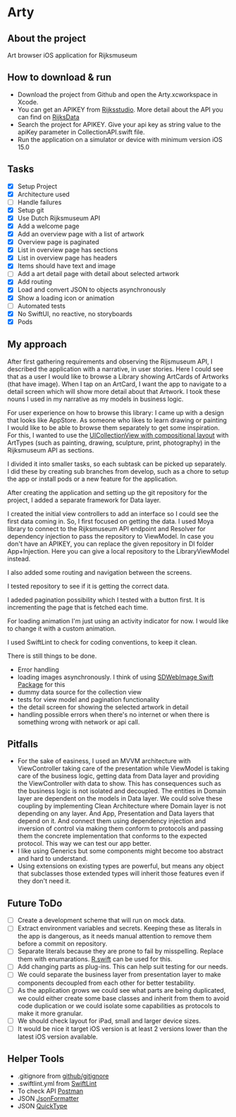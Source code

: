 # Arty
## About the project
Art browser iOS application for Rijksmuseum

## How to download & run
* Download the project from Github and open the Arty.xcworkspace in Xcode.
* You can get an APIKEY from [Rijksstudio](https://www.rijksmuseum.nl/en/rijksstudio). More detail about the API you can find on [RijksData](https://data.rijksmuseum.nl/object-metadata/api/)
* Search the project for APIKEY. Give your api key as string value to the apiKey parameter in CollectionAPI.swift file. 
* Run the application on a simulator or device with minimum version iOS 15.0

## Tasks
- [x] Setup Project
- [x] Architecture used
- [ ] Handle failures
- [x] Setup git
- [x] Use Dutch Rijksmuseum API
- [x] Add a welcome page
- [x] Add an overview page with a list of artwork
- [x] Overview page is paginated
- [x] List in overview page has sections
- [x] List in overview page has headers
- [x] Items should have text and image
- [ ] Add a art detail page with detail about selected artwork
- [x] Add routing
- [x] Load and convert JSON to objects asynchronously
- [x] Show a loading icon or animation
- [ ] Automated tests
- [x] No SwiftUI, no reactive, no storyboards
- [x] Pods

## My approach
After first gathering requirements and observing the Rijsmuseum API, I described the application with a narrative, in user stories. 
Here I could see that as a user I would like to browse a Library showing ArtCards of Artworks (that have image). 
When I tap on an ArtCard, I want the app to navigate to a detail screen which will show more detail about that Artwork. 
I took these nouns I used in my narrative as my models in business logic.

For user experience on how to browse this library: I came up with a design that looks like AppStore. 
As someone who likes to learn drawing or painting I would like to be able to browse them separately to get some inspiration. 
For this, I wanted to use the [UICollectionView with compositional layout](https://developer.apple.com/documentation/uikit/uicollectionviewcompositionallayout) with ArtTypes (such as painting, drawing, sculpture, print, photography) in the Rijksmuseum API as sections. 

I divided it into smaller tasks, so each subtask can be picked up separately. I did these by creating sub branches from develop, such as a chore to setup the app or install pods or a new feature for the application.

After creating the application and setting up the git repository for the project, I added a separate framework for Data layer. 

I created the initial view controllers to add an interface so I could see the first data coming in. So, I first focused on getting the data. I used Moya library to connect to the Rijksmuseum API endpoint and Resolver for dependency injection to pass the repository to ViewModel. In case you don't have an APIKEY, you can replace the given repository in DI folder App+Injection. Here you can give a local repository to the LibraryViewModel instead. 

I also added some routing and navigation between the screens. 

I tested repository to see if it is getting the correct data. 

I adeded pagination possibility which I tested with a button first. It is incrementing the page that is fetched each time.

For loading animation I'm just using an activity indicator for now. I would like to change it with a custom animation.

I used SwiftLint to check for coding conventions, to keep it clean.

There is still things to be done. 
- Error handling
- loading images asynchronously. I think of using [SDWebImage Swift Package](https://github.com/SDWebImage/SDWebImage) for this
- dummy data source for the collection view
- tests for view model and pagination functionality
- the detail screen for showing the selected artwork in detail
- handling possible errors when there's no internet or when there is something wrong with network or api call. 

## Pitfalls
- For the sake of easiness, I used an MVVM architecture with ViewController taking care of the presentation while ViewModel is taking care of the business logic, getting data from Data layer and providing the ViewController with data to show. This has consequences such as the business logic is not isolated and decoupled. The entities in Domain layer are dependent on the models in Data layer. We could solve these coupling by implementing Clean Architecture where Domain layer is not depending on any layer. And App, Presentation and Data layers that depend on it. And connect them using dependency injection and inversion of control via making them conform to protocols and passing them the concrete implementation that conforms to the expected protocol. This way we can test our app better.
- I like using Generics but some components might become too abstract and hard to understand.
- Using extensions on existing types are powerful, but means any object that subclasses those extended types will inherit those features even if they don't need it.

## Future ToDo
- [ ] Create a development scheme that will run on mock data.
- [ ] Extract environment variables and secrets. Keeping these as literals in the app is dangerous, as it needs manual attention to remove them before a commit on repository.
- [ ] Separate literals because they are prone to fail by misspelling. Replace them with enumarations. [R.swift](https://github.com/mac-cain13/R.swift) can be used for this.
- [ ] Add changing parts as plug-ins. This can help suit testing for our needs.
- [ ] We could separate the business layer from presentation layer to make components decoupled from each other for better testability.
- [ ] As the application grows we could see what parts are being duplicated, we could either create some base classes and inherit from them to avoid code duplication or we could isolate some capabilities as protocols to make it more granular.
- [ ] We should check layout for iPad, small and larger device sizes.
- [ ] It would be nice it target iOS version is at least 2 versions lower than the latest iOS version available.

## Helper Tools
- .gitignore from [github/gitignore](https://github.com/github/gitignore/blob/main/Swift.gitignore)
- .swiftlint.yml from [SwiftLint](https://github.com/realm/SwiftLint)
- To check API [Postman](http://postman.com/)
- JSON [JsonFormatter](https://jsonformatter.org/json-pretty-print)
- JSON [QuickType](https://app.quicktype.io)
